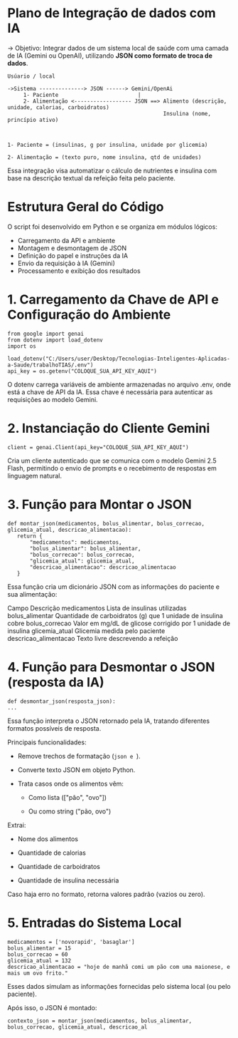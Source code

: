 # Plano de Integração de dados com IA

-> Objetivo: 
      Integrar dados de um sistema local de saúde com uma camada de IA (Gemini ou OpenAI), utilizando **JSON como formato de troca de dados**.

	Usúario / local
	
    ->Sistema --------------> JSON ------> Gemini/OpenAi
         1- Paciente                         |
	     2- Alimentação <------------------ JSON ==> Alimento (descrição, unidade, calorias, carboidratos)               
	                                                 Insulina (nome, princípio ativo) 
                             


	1- Paciente = (insulinas, g por insulina, unidade por glicemia)
		
	2- Alimentação = (texto puro, nome insulina, qtd de unidades)
	
Essa integração visa automatizar o cálculo de nutrientes e insulina com base na descrição textual da refeição feita pelo paciente.

# Estrutura Geral do Código
 O script foi desenvolvido em Python e se organiza em módulos lógicos:

 - Carregamento da API e ambiente
 - Montagem e desmontagem de JSON
 - Definição do papel e instruções da IA
 - Envio da requisição à IA (Gemini)
 - Processamento e exibição dos resultados

# 1. Carregamento da Chave de API e Configuração do Ambiente
    from google import genai
    from dotenv import load_dotenv
    import os

    load_dotenv("C:/Users/user/Desktop/Tecnologias-Inteligentes-Aplicadas-a-Saude/trabalhoTIAS/.env")
    api_key = os.getenv("COLOQUE_SUA_API_KEY_AQUI")


 O dotenv carrega variáveis de ambiente armazenadas no arquivo .env, onde está a chave de API da IA.
 Essa chave é necessária para autenticar as requisições ao modelo Gemini.

# 2. Instanciação do Cliente Gemini
    client = genai.Client(api_key="COLOQUE_SUA_API_KEY_AQUI")


 Cria um cliente autenticado que se comunica com o modelo Gemini 2.5 Flash, permitindo o envio de prompts e o recebimento de respostas em linguagem natural.

# 3. Função para Montar o JSON
    def montar_json(medicamentos, bolus_alimentar, bolus_correcao, glicemia_atual, descricao_alimentacao):
       return {
           "medicamentos": medicamentos,
           "bolus_alimentar": bolus_alimentar,
           "bolus_correcao": bolus_correcao,
           "glicemia_atual": glicemia_atual,
           "descricao_alimentacao": descricao_alimentacao
       }
 Essa função cria um dicionário JSON com as informações do paciente e sua alimentação:

  Campo	  Descrição
medicamentos	Lista de insulinas utilizadas
bolus_alimentar	Quantidade de carboidratos (g) que 1 unidade de insulina cobre
bolus_correcao	Valor em mg/dL de glicose corrigido por 1 unidade de insulina
glicemia_atual	Glicemia medida pelo paciente
descricao_alimentacao	Texto livre descrevendo a refeição
# 4. Função para Desmontar o JSON (resposta da IA)
    def desmontar_json(resposta_json):
    ...


 Essa função interpreta o JSON retornado pela IA, tratando diferentes formatos possíveis de resposta.

 Principais funcionalidades:

 - Remove trechos de formatação (```json e ```).

 - Converte texto JSON em objeto Python.

 - Trata casos onde os alimentos vêm:

   - Como lista (["pão", "ovo"])

   - Ou como string ("pão, ovo")

Extrai:

  - Nome dos alimentos

  - Quantidade de calorias

  - Quantidade de carboidratos

  - Quantidade de insulina necessária

 Caso haja erro no formato, retorna valores padrão (vazios ou zero).

# 5. Entradas do Sistema Local
    medicamentos = ['novorapid', 'basaglar']
    bolus_alimentar = 15
    bolus_correcao = 60
    glicemia_atual = 132
    descricao_alimentacao = "hoje de manhã comi um pão com uma maionese, e mais um ovo frito."


 Esses dados simulam as informações fornecidas pelo sistema local (ou pelo paciente).

 Após isso, o JSON é montado:

    contexto_json = montar_json(medicamentos, bolus_alimentar, bolus_correcao, glicemia_atual, descricao_al

